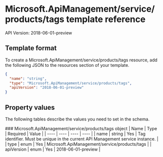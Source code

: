 # Microsoft.ApiManagement/service/products/tags template reference
API Version: 2018-06-01-preview
## Template format

To create a Microsoft.ApiManagement/service/products/tags resource, add the following JSON to the resources section of your template.

```json
{
  "name": "string",
  "type": "Microsoft.ApiManagement/service/products/tags",
  "apiVersion": "2018-06-01-preview"
}
```
## Property values

The following tables describe the values you need to set in the schema.

<a id="Microsoft.ApiManagement/service/products/tags" />
### Microsoft.ApiManagement/service/products/tags object
|  Name | Type | Required | Value |
|  ---- | ---- | ---- | ---- |
|  name | string | Yes | Tag identifier. Must be unique in the current API Management service instance. |
|  type | enum | Yes | Microsoft.ApiManagement/service/products/tags |
|  apiVersion | enum | Yes | 2018-06-01-preview |

